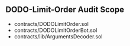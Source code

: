 ## DODO-Limit-Order Audit Scope

- contracts/DODOLimitOrder.sol
- contracts/DODOLimitOrderBot.sol
- contracts/lib/ArgumentsDecoder.sol